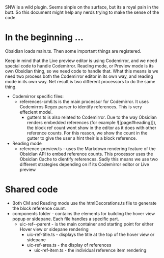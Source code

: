 SNW is a wild plugin. Seems sinple on the surface, but its a royal pain in the butt. So this document might help any nerds trying to make the sense of the code.

# In the beginning ...
Obsidian loads main.ts. Then some important things are registered.

Keep in mind that the Live preview editor is using Codemirror, and we need special code to handle Codemirror. Reading mode, or Preview mode is its own Obsidian thing, so we need code to handle that. What this means is we need two process both the Codemirror editor in its own way, and reading mode in its own way. Net result is two different processors to do the same thing.
- Codemirror specific files:
  - references-cm6.ts is the main processor for Codemirror. It uses Codemirros Regex parser to identify references. This is very effecient model.
    - gutters.ts is also related to Codemirror. Due to the way Obsidian renders embedded references (for example ![[page#heading]]), the block ref count wont show in the editor as it does with other reference counts. For this reason, we show the count in the gutter to give the user a hint their is a block reference.
- Reading mode
  - reference-preview.ts - uses the Markdown rendering feature of the Obsidian API to embed reference counts. This processor uses the Obsidian Cache to dientify references. Sadly this means we use two different strategies depending on if its Codemirror editor or Live preview

# Shared code
- Both CM and Reading mode use the htmlDecorations.ts file to generate the block reference count. 
- components folder - contains the elements for building the hover view popup or sidepane. Each file handles a specific part.
  - uic-ref--parent - is the main container and starting point for either Hover view or sidepane rendering
    - uic-ref-title.ts - displays the title at the top of the hover view or sidepane
    - uic-ref-area.ts - the display of references
      - uic-ref-item.ts - the individual reference item rendering

